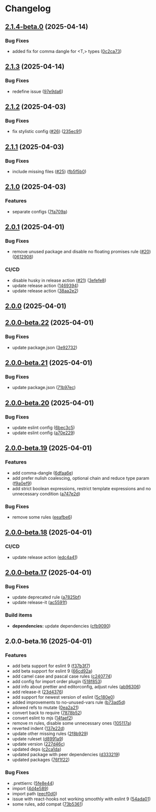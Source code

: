 # Changelog

## [2.1.4-beta.0](https://github.com/codemask-labs/eslint-config-codemask/compare/v2.1.3...v2.1.4-beta.0) (2025-04-14)

### Bug Fixes

* added fix for comma dangle for <T,> types ([0c2ca73](https://github.com/codemask-labs/eslint-config-codemask/commit/0c2ca73ac71307d58eaa75131a17beb2713186d1))

## [2.1.3](https://github.com/codemask-labs/eslint-config-codemask/compare/v2.1.2...v2.1.3) (2025-04-14)

### Bug Fixes

* redefine issue ([97e9da6](https://github.com/codemask-labs/eslint-config-codemask/commit/97e9da61cf76ec8ad6e27bc3d33141f27ba1b6e4))

## [2.1.2](https://github.com/codemask-labs/eslint-config-codemask/compare/v2.1.1...v2.1.2) (2025-04-03)

### Bug Fixes

* fix stylistic config ([#26](https://github.com/codemask-labs/eslint-config-codemask/issues/26)) ([235ec91](https://github.com/codemask-labs/eslint-config-codemask/commit/235ec91e3703480aae7a996fec0c87006e19d884))

## [2.1.1](https://github.com/codemask-labs/eslint-config-codemask/compare/v2.1.0...v2.1.1) (2025-04-03)

### Bug Fixes

* include missing files ([#25](https://github.com/codemask-labs/eslint-config-codemask/issues/25)) ([fb5f5b0](https://github.com/codemask-labs/eslint-config-codemask/commit/fb5f5b0e35d8a8805189ca6dac1bdfc7949bd51e))

## [2.1.0](https://github.com/codemask-labs/eslint-config-codemask/compare/v2.0.1...v2.1.0) (2025-04-03)

### Features

* separate configs ([7fa709a](https://github.com/codemask-labs/eslint-config-codemask/commit/7fa709a5847f9f8e12dc12b7e9c748b017673712))

## [2.0.1](https://github.com/codemask-labs/eslint-config-codemask/compare/v2.0.0...v2.0.1) (2025-04-01)

### Bug Fixes

* remove unused package and disable no floating promises rule ([#20](https://github.com/codemask-labs/eslint-config-codemask/issues/20)) ([0612908](https://github.com/codemask-labs/eslint-config-codemask/commit/0612908db4742d1db45babaa454a0a871ad110d9))

### CI/CD

* disable husky in release action ([#21](https://github.com/codemask-labs/eslint-config-codemask/issues/21)) ([3efefe8](https://github.com/codemask-labs/eslint-config-codemask/commit/3efefe8ec33c1e243ac92a9770f8a9eb1b61cc55))
* update release action ([1469394](https://github.com/codemask-labs/eslint-config-codemask/commit/1469394222a51063fd2d39d833c68e97899d4df0))
* update release action ([38aa2e2](https://github.com/codemask-labs/eslint-config-codemask/commit/38aa2e2dd2ccb025477e92d64cbb1e3c22b54c7b))

## [2.0.0](https://github.com/codemask-labs/eslint-config-codemask/compare/v2.0.0-beta.22...v2.0.0) (2025-04-01)

## [2.0.0-beta.22](https://github.com/codemask-labs/eslint-config-codemask/compare/v2.0.0-beta.21...v2.0.0-beta.22) (2025-04-01)

### Bug Fixes

* update package.json ([3e92732](https://github.com/codemask-labs/eslint-config-codemask/commit/3e92732778f3c9ccc13e0f8f5be347480f910066))

## [2.0.0-beta.21](https://github.com/codemask-labs/eslint-config-codemask/compare/v2.0.0-beta.20...v2.0.0-beta.21) (2025-04-01)

### Bug Fixes

* update package.json ([71b97ec](https://github.com/codemask-labs/eslint-config-codemask/commit/71b97ec0a366bf55ed2975db10e284fd65ec585f))

## [2.0.0-beta.20](https://github.com/codemask-labs/eslint-config-codemask/compare/v2.0.0-beta.19...v2.0.0-beta.20) (2025-04-01)

### Bug Fixes

* update eslint config ([6bec3c5](https://github.com/codemask-labs/eslint-config-codemask/commit/6bec3c58f7e60a22dc6d407308f572b58107a793))
* update eslint config ([a70e229](https://github.com/codemask-labs/eslint-config-codemask/commit/a70e22979c013a41ebe68874a8d4295b4b6c6950))

## [2.0.0-beta.19](https://github.com/codemask-labs/eslint-config-codemask/compare/v2.0.0-beta.18...v2.0.0-beta.19) (2025-04-01)

### Features

* add comma-dangle ([6dfaa6e](https://github.com/codemask-labs/eslint-config-codemask/commit/6dfaa6e24b7dec2931ed48f464e9d50c2bc0c616))
* add prefer nulish coalescing, optional chain and reduce type param ([f9a0ef9](https://github.com/codemask-labs/eslint-config-codemask/commit/f9a0ef9d320893e9fb8615341b1a9a47298a1122))
* add strict boolean expressions, restrict template expressions and no unnecessary condition ([a747e2d](https://github.com/codemask-labs/eslint-config-codemask/commit/a747e2de86ebca19ed825278270aaa290f4b623a))

### Bug Fixes

* remove some rules ([eeafbe6](https://github.com/codemask-labs/eslint-config-codemask/commit/eeafbe66ddd51948816fae03a9ef30ec1d9ecfbe))

## [2.0.0-beta.18](https://github.com/codemask-labs/eslint-config-codemask/compare/v2.0.0-beta.17...v2.0.0-beta.18) (2025-04-01)

### CI/CD

* update release action ([edc4a41](https://github.com/codemask-labs/eslint-config-codemask/commit/edc4a412f5e7a17f1ea37cfb7205c461e694f41e))

## [2.0.0-beta.17](https://github.com/codemask-labs/eslint-config-codemask/compare/v2.0.0-beta.16...v2.0.0-beta.17) (2025-04-01)

### Bug Fixes

* update deprecated rule ([a7825bf](https://github.com/codemask-labs/eslint-config-codemask/commit/a7825bf8ed7f7eca4b08ec349f0d94a2aa74ceb8))
* update release-it ([ac5591f](https://github.com/codemask-labs/eslint-config-codemask/commit/ac5591f97f9d442d4bad89c3eca5b2c19bab0ef3))

### Build items

* **dependencies:** update dependencies ([cfb9090](https://github.com/codemask-labs/eslint-config-codemask/commit/cfb90904c5c4eb5759683f291865aa190f3e585f))

## 2.0.0-beta.16 (2025-04-01)

### Features

* add beta support for eslint 9 ([f37b3f7](https://github.com/codemask-labs/eslint-config-codemask/commit/f37b3f7a6fc5452f68edfdb3207b4df79b3c1cd0))
* add beta support for eslint 9 ([66cd92a](https://github.com/codemask-labs/eslint-config-codemask/commit/66cd92ae2a09e8bff6541df5613b34e402c55605))
* add camel case and pascal case rules ([c240774](https://github.com/codemask-labs/eslint-config-codemask/commit/c240774df12c78006a40071757604eb10a87b94d))
* add config for import order plugin ([518f853](https://github.com/codemask-labs/eslint-config-codemask/commit/518f85368d0077bf29b5b3244727f838f8e9a4cb))
* add info about prettier and editorconfig, adjust rules ([ab96306](https://github.com/codemask-labs/eslint-config-codemask/commit/ab9630624404f099e60ef7922611a881a087dad3))
* add release-it ([23d4376](https://github.com/codemask-labs/eslint-config-codemask/commit/23d4376e5a40667011ef15ae8a92d90b425237c6))
* add support for newest version of eslint ([5c180e0](https://github.com/codemask-labs/eslint-config-codemask/commit/5c180e0d7c4a16cb890222010161b6378b132454))
* added improvements to no-unused-vars rule ([b73ad5d](https://github.com/codemask-labs/eslint-config-codemask/commit/b73ad5deeef722b38000bb4729964dca68c982b5))
* allowed refs to mutate ([0ea2a21](https://github.com/codemask-labs/eslint-config-codemask/commit/0ea2a2162b13e96ea895a1cdeba1b93260873a1e))
* convert back to require ([7878b52](https://github.com/codemask-labs/eslint-config-codemask/commit/7878b522afc79daa62bbe72b42ee9dad9e4174e4))
* convert eslint to mjs ([14faef2](https://github.com/codemask-labs/eslint-config-codemask/commit/14faef21ef48d219c79001f5674ecdf1d4669bab))
* remove rn rules, disable some unnecessary ones ([105117a](https://github.com/codemask-labs/eslint-config-codemask/commit/105117afaec22898f6b7e594266e63d97e3131e4))
* reverted indent ([137e22d](https://github.com/codemask-labs/eslint-config-codemask/commit/137e22d0ee9328486f53b54a8fcce53db597f01e))
* update other missing rules ([2f8b929](https://github.com/codemask-labs/eslint-config-codemask/commit/2f8b929757952b8b47774068b511d24350550142))
* update ruleset ([d8991a9](https://github.com/codemask-labs/eslint-config-codemask/commit/d8991a91d77330ae1d544ba0b94e31ba04c615f4))
* update version ([227d46c](https://github.com/codemask-labs/eslint-config-codemask/commit/227d46cc7a63fce440804de1cf70433faf6119a9))
* updated deps ([c2ca1da](https://github.com/codemask-labs/eslint-config-codemask/commit/c2ca1dac1fb9ef37a3ceb311dcc23090d38aac10))
* updated package with peer dependencies ([d333219](https://github.com/codemask-labs/eslint-config-codemask/commit/d33321969aed81752771249b4cb29784a02c9ef2))
* updated packages ([76f1f22](https://github.com/codemask-labs/eslint-config-codemask/commit/76f1f220d8fa2ee3c823cd2ed5e99b41528a7cdc))

### Bug Fixes

* .prettierrc ([5fe8e44](https://github.com/codemask-labs/eslint-config-codemask/commit/5fe8e44227a5863c201a8f2f551e100bffb327ba))
* import ([4d4e589](https://github.com/codemask-labs/eslint-config-codemask/commit/4d4e589a9df20c1b63879863a526e3c50124c55f))
* import path ([eecf0d0](https://github.com/codemask-labs/eslint-config-codemask/commit/eecf0d0a16a00d0ce3cf69f32b52cc1b00c99561))
* issue with react-hooks not working smoothly with eslint 9 ([54ada01](https://github.com/codemask-labs/eslint-config-codemask/commit/54ada015a00ae93bdb61b644b74245228146c28a))
* some rules, add compat ([73b5361](https://github.com/codemask-labs/eslint-config-codemask/commit/73b53614025d39ad1d27dfa54eafad40f748913b))
